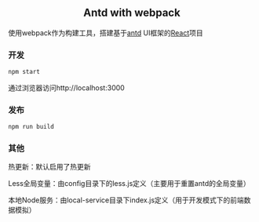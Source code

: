 <h2 align="center">Antd with webpack</h2>

使用webpack作为构建工具，搭建基于[antd](https://github.com/ant-design/ant-design) UI框架的[React](https://github.com/facebook/react)项目

<h3 align="left">开发</h3>

```bash
npm start
```

通过浏览器访问http://localhost:3000

<h3 align="left">发布</h3>

```bash
npm run build
```

<h3 align="left">其他</h3>

热更新：默认启用了热更新

Less全局变量：由config目录下的less.js定义（主要用于重置antd的全局变量）

本地Node服务：由local-service目录下index.js定义（用于开发模式下的前端数据模拟）
